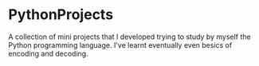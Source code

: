 # PythonProjects
 A collection of mini projects that I developed trying to study by myself the Python programming language. I've learnt eventually even besics of encoding and decoding.
